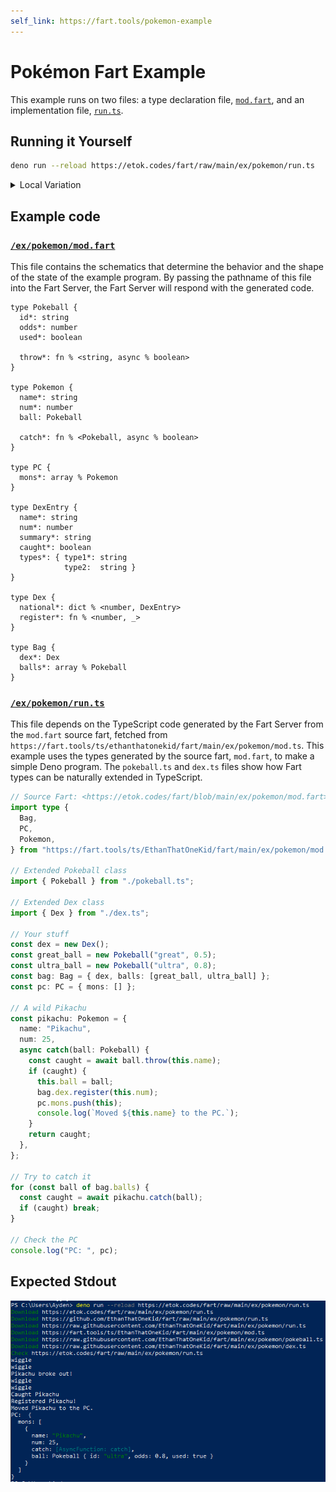 ```yaml
---
self_link: https://fart.tools/pokemon-example
---
```


# Pokémon Fart Example

This example runs on two files: a type declaration file, [`mod.fart`](https://etok.codes/fart/blob/main/ex/pokemon/mod.fart), and an implementation file, [`run.ts`](https://etok.codes/fart/blob/main/ex/pokemon/run.ts).

## Running it Yourself

```bash
deno run --reload https://etok.codes/fart/raw/main/ex/pokemon/run.ts
```

<details>
  <summary>Local Variation</summary>

```bash
deno run --reload ex/pokemon/run.ts
```

</details>

## Example code

### [`/ex/pokemon/mod.fart`](https://etok.codes/fart/blob/main/ex/pokemon/mod.fart)

This file contains the schematics that determine the behavior and the shape of the state of the example program.
By passing the pathname of this file into the Fart Server, the Fart Server will respond with the generated code.

```fart
type Pokeball {
  id*: string
  odds*: number
  used*: boolean

  throw*: fn % <string, async % boolean>
}

type Pokemon {
  name*: string
  num*: number
  ball: Pokeball
  
  catch*: fn % <Pokeball, async % boolean>
}

type PC {
  mons*: array % Pokemon
}

type DexEntry {
  name*: string
  num*: number
  summary*: string
  caught*: boolean
  types*: { type1*: string
            type2:  string } 
}

type Dex {
  national*: dict % <number, DexEntry>
  register*: fn % <number, _>
}

type Bag {
  dex*: Dex
  balls*: array % Pokeball
}
```

### [`/ex/pokemon/run.ts`](https://etok.codes/fart/blob/main/ex/pokemon/run.ts)

This file depends on the TypeScript code generated by the Fart Server from the `mod.fart` source fart, fetched from `https://fart.tools/ts/ethanthatonekid/fart/main/ex/pokemon/mod.ts`.
This example uses the types generated by the source fart, `mod.fart`, to make a simple Deno program.
The `pokeball.ts` and `dex.ts` files show how Fart types can be naturally extended in TypeScript.

```ts
// Source Fart: <https://etok.codes/fart/blob/main/ex/pokemon/mod.fart>
import type {
  Bag,
  PC,
  Pokemon,
} from "https://fart.tools/ts/EthanThatOneKid/fart/main/ex/pokemon/mod.ts";

// Extended Pokeball class
import { Pokeball } from "./pokeball.ts";

// Extended Dex class
import { Dex } from "./dex.ts";

// Your stuff
const dex = new Dex();
const great_ball = new Pokeball("great", 0.5);
const ultra_ball = new Pokeball("ultra", 0.8);
const bag: Bag = { dex, balls: [great_ball, ultra_ball] };
const pc: PC = { mons: [] };

// A wild Pikachu
const pikachu: Pokemon = {
  name: "Pikachu",
  num: 25,
  async catch(ball: Pokeball) {
    const caught = await ball.throw(this.name);
    if (caught) {
      this.ball = ball;
      bag.dex.register(this.num);
      pc.mons.push(this);
      console.log(`Moved ${this.name} to the PC.`);
    }
    return caught;
  },
};

// Try to catch it
for (const ball of bag.balls) {
  const caught = await pikachu.catch(ball);
  if (caught) break;
}

// Check the PC
console.log("PC: ", pc);
```

## Expected Stdout

![Pokemon Example Stdout](https://github.com/EthanThatOneKid/fart/blob/main/std/server/static/pokemon-example-stdout.png?raw=true)

